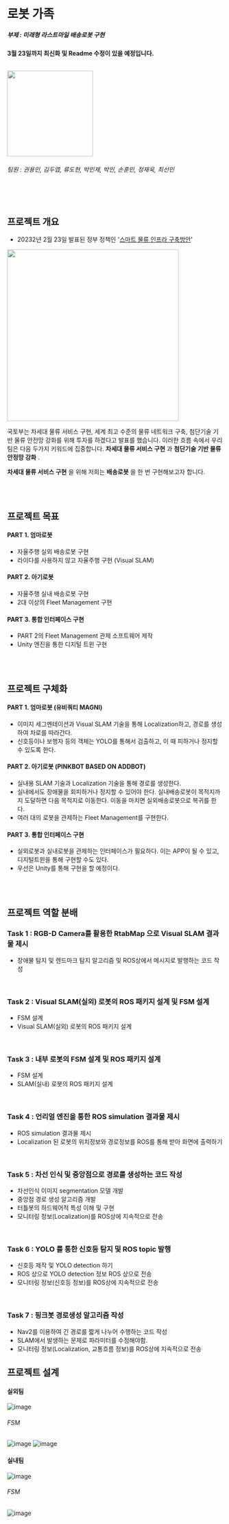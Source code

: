# 로봇 가족
##### 부제 : 미래형 라스트마일 배송로봇 구현

__3월 23일까지 최신화 및 Readme 수정이 있을 예정입니다.__

<br>
<img src="https://user-images.githubusercontent.com/110883172/218902218-3180dd52-6303-4bcb-adc9-3e61bb6fd40e.png" width="200" height="200">

###### 팀원 : 권용민, 김두엽, 류도현, 박민제, 박인, 손훈민, 정재욱, 최선민
<br>
<br>

## 프로젝트 개요
- 20232년 2월 23일 발표된 정부 정책인 '[스마트 물류 인프라 구축방안](https://www.korea.kr/news/visualNewsView.do?newsId=148912027&pWise=sub&pWiseSub=I1)'
<img src="https://user-images.githubusercontent.com/110883172/220928275-43f94830-4d69-4403-b48b-676e44df54b4.png" width="400" height="400">

 국토부는 차세대 물류 서비스 구현, 세계 최고 수준의 물류 네트워크 구축, 첨단기술 기반 물류 안전망 강화를 위해 투자를 하겠다고 발표를 했습니다. 이러한 흐름 속에서 우리 팀은 다음 두가지 키워드에 집중합니다. __차세대 물류 서비스 구현__ 과 __첨단기술 기반 물류 안정망 강화__ .
 
__차세대 물류 서비스 구현__ 을 위해 저희는 __배송로봇__ 을 한 번 구현해보고자 합니다. 


<br>
<br>
 



## 프로젝트 목표
#### PART 1. 엄마로봇
- 자율주행 실외 배송로봇 구현
- 라이다를 사용하지 않고 자율주행 구현 (Visual SLAM)

#### PART 2. 아기로봇
- 자율주행 실내 배송로봇 구현
- 2대 이상의 Fleet Management 구현

#### PART 3. 통합 인터페이스 구현
- PART 2의 Fleet Management 관제 소프트웨어 제작
- Unity 엔진을 통한 디지털 트윈 구현


<br>
<br>

## 프로젝트 구체화
#### PART 1. 엄마로봇 (유비쿼티 MAGNI)
- 이미지 세그멘테이션과 Visual SLAM 기술을 통해 Localization하고, 경로를 생성하여 차로를 따라간다.
- 신호등이나 보행자 등의 객체는 YOLO를 통해서 검출하고, 이 때 피하거나 정지할 수 있도록 한다.

#### PART 2. 아기로봇 (PINKBOT BASED ON ADDBOT)
- 실내용 SLAM 기술과 Localization 기술을 통해 경로를 생성한다.
- 실내에서도 장애물을 회피하거나 정지할 수 있어야 한다. 실내배송로봇이 목적지까지 도달하면 다음 목적지로 이동한다. 이동을 마치면 실외배송로봇으로 복귀를 한다.
- 여러 대의 로봇을 관제하는 Fleet Management를 구현한다.


#### PART 3. 통합 인터페이스 구현
- 실외로봇과 실내로봇을 관제하는 인터페이스가 필요하다. 이는 APP이 될 수 있고, 디지털트윈을 통해 구현할 수도 있다.
- 우선은 Unity를 통해 구현을 할 예정이다.





<br>
<br>




## 프로젝트 역할 분배
### Task 1 : RGB-D Camera를 활용한 RtabMap 으로  Visual SLAM 결과물 제시
- 장애물 탐지 및 렌드마크 탐지 알고리즘 및 ROS상에서 메시지로 발행하는 코드 작성

<br>

### Task 2 :  Visual SLAM(실외) 로봇의 ROS 패키지 설계 및 FSM 설계
- FSM 설계
- Visual SLAM(실외) 로봇의 ROS 패키지 설계  

<br>

### Task 3 : 내부 로봇의 FSM 설계 및 ROS 패키지 설계
- FSM 설계
- SLAM(실내) 로봇의 ROS 패키지 설계

<br>

### Task 4 : 언리얼 엔진을 통한 ROS simulation 결과물 제시 
- ROS simulation 결과물 제시
- Localization 된 로봇의 위치정보와 경로정보를 ROS를 통해 받아 화면에 출력하기

<br>

### Task 5 : 차선 인식 및 중앙점으로 경로를 생성하는 코드 작성 
- 차선인식 이미지 segmentation 모델 개발
- 중앙점 경로 생성 알고리즘 개발
- 터틀봇의 하드웨어적 특성 이해 및 구현
- 모니터링 정보(Localization)를 ROS상에 지속적으로 전송

<br>

### Task 6 : YOLO 를 통한 신호등 탐지 및 ROS topic 발행 
- 신호등 제작  및 YOLO detection 하기  
- ROS 상으로 YOLO detection 정보 ROS 상으로 전송
- 모니터링 정보(신호등 정보)를 ROS상에 지속적으로 전송

<br>

### Task 7 : 핑크봇 경로생성 알고리즘 작성 
- Nav2를 이용하여 긴 경로를 짧게 나누어 수행하는 코드 작성 
- SLAM에서 발생하는 문제로 파라미터를 수정해야함.
- 모니터링 정보(Localization, 교통흐름 정보)를 ROS상에 지속적으로 전송



## 프로젝트 설계
#### 실외팀
![image](https://user-images.githubusercontent.com/110883172/228341795-3fcbdb3b-26ab-449d-9beb-465660a1ca99.png)

###### FSM 
![image](https://user-images.githubusercontent.com/110883172/228341648-736681e1-7b41-41af-9a74-483c2c086443.png)
![image](https://user-images.githubusercontent.com/110883172/228341675-f0758a6d-a96a-416c-ba3e-0ea7e907e077.png)

#### 실내팀
![image](https://user-images.githubusercontent.com/110883172/228341913-a3074fb2-c71b-4769-aa06-088f95717925.png)

###### FSM 
![image](https://user-images.githubusercontent.com/110883172/228341761-f30b833e-8bd3-40d6-9f30-835609e2b30b.png)

